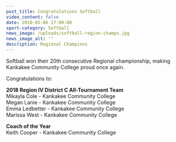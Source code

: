 ```yaml
---
post_title: Congratulations Softball
video_content: false
date: 2018-05-06 17:00:00
sport-category: Softball
news_image: /uploads/softball-region-champs.jpg
news_image_alt: ''
description: Regional Champions
---
```


Softball won their 20th consecutive Regional championship, making Kankakee Community College proud once again.&nbsp;

Congratulations to:

**2018 Region IV District C All-Tournament Team**<br>Mikayla Cole - Kankakee Community College<br>Megan Lanie - Kankakee Community College<br>Emma Ledbetter - Kankakee Community College<br>Marissa West - Kankakee Community College

**Coach of the Year**<br>Keith Cooper - Kankakee Community College
